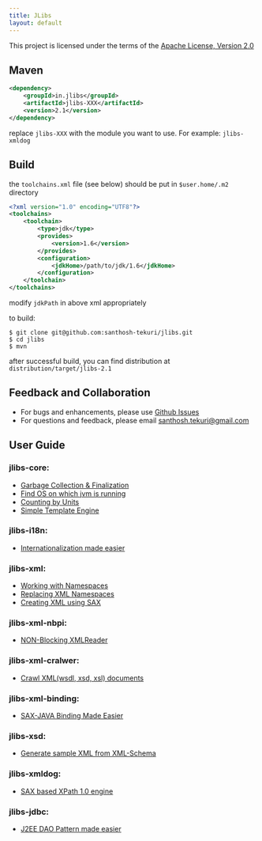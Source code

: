 ```yaml
---
title: JLibs
layout: default
---
```


This project is licensed under the terms of the [Apache License, Version 2.0](http://www.apache.org/licenses/LICENSE-2.0)

## Maven

~~~xml
<dependency>
    <groupId>in.jlibs</groupId>
    <artifactId>jlibs-XXX</artifactId>
    <version>2.1</version>
</dependency> 

~~~

replace `jlibs-XXX` with the module you want to use. For example: `jlibs-xmldog`

## Build

the `toolchains.xml` file (see below) should be put in `$user.home/.m2` directory

~~~xml
<?xml version="1.0" encoding="UTF8"?>
<toolchains>
    <toolchain>
        <type>jdk</type>
        <provides>
            <version>1.6</version>
        </provides>
        <configuration>
            <jdkHome>/path/to/jdk/1.6</jdkHome>
        </configuration>
    </toolchain>
</toolchains>
~~~

modify `jdkPath` in above xml appropriately

to build:

~~~
$ git clone git@github.com:santhosh-tekuri/jlibs.git
$ cd jlibs
$ mvn
~~~

after successful build, you can find distribution at `distribution/target/jlibs-2.1`

## Feedback and Collaboration ##

- For bugs and enhancements, please use [Github Issues](https://github.com/santhosh-tekuri/jlibs/issues)
- For questions and feedback, please email [santhosh.tekuri@gmail.com](mailto:santhosh.tekuri@gmail.com)

## User Guide

### jlibs-core: ###

* [Garbage Collection & Finalization](core/GarbageCollection.html)
* [Find OS on which jvm is running](core/OSInformation.html)
* [Counting by Units](core/Counting.html)
* [Simple Template Engine](core/TemplateMatcher.html)

### jlibs-i18n: ###

* [Internationalization made easier](i18n/Internationalization.html)

### jlibs-xml: ###

* [Working with Namespaces](xml/Namespaces.html)
* [Replacing XML Namespaces](xml/NamespaceReplacer.html)
* [Creating XML using SAX](xml/XMLDocument.html)

### jlibs-xml-nbpi: ###

* [NON-Blocking XMLReader](xml/nbp/AsyncXMLReader.html)

### jlibs-xml-cralwer: ###

* [Crawl XML(wsdl, xsd, xsl) documents](xml/crawler/XMLCrawler.html)

### jlibs-xml-binding: ###

* [SAX-JAVA Binding Made Easier](xml/binding/SAX2JavaBinding.html)

### jlibs-xsd: ###

* [Generate sample XML from XML-Schema](xsd/XSInstance.html)

### jlibs-xmldog: ###

* [SAX based XPath 1.0 engine](xmldog/XMLDog.html)

### jlibs-jdbc: ###

* [J2EE DAO Pattern made easier](jdbc/DAOPattern.html)

